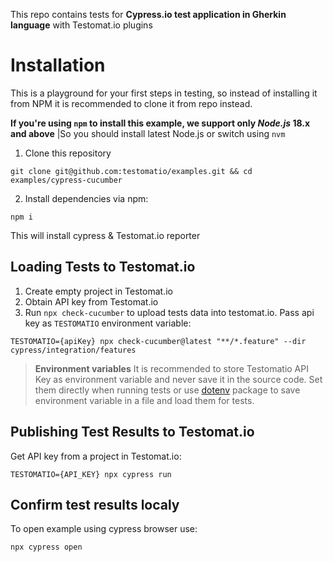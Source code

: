 This repo contains tests for **Cypress.io test application in Gherkin language** with Testomat.io plugins

# Installation

This is a playground for your first steps in testing, so instead of installing it from NPM it is recommended to clone it from repo instead.

**If you're using `npm` to install this example, we support only _Node.js_ 18.x and above**
|So you should install latest Node.js or switch using `nvm`

1) Clone this repository

```
git clone git@github.com:testomatio/examples.git && cd examples/cypress-cucumber
```

2) Install dependencies via npm:

```
npm i
```

This will install cypress & Testomat.io reporter

## Loading Tests to Testomat.io

1. Create empty project in Testomat.io
2. Obtain API key from Testomat.io
2. Run `npx check-cucumber` to upload tests data into testomat.io. Pass api key as `TESTOMATIO` environment variable:

```
TESTOMATIO={apiKey} npx check-cucumber@latest "**/*.feature" --dir cypress/integration/features
```
> **Environment variables** It is recommended to store Testomatio API Key as environment variable and never save it in the source code. Set them directly when running tests or use [dotenv](https://www.npmjs.com/package/dotenv) package to save environment variable in a file and load them for tests.

## Publishing Test Results to Testomat.io

Get API key from a project in Testomat.io:

```
TESTOMATIO={API_KEY} npx cypress run
```

## Confirm test results localy

To open example using cypress browser use:
```
npx cypress open
```
